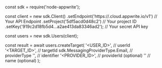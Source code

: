 const sdk = require('node-appwrite');

const client = new sdk.Client()
    .setEndpoint('https://<REGION>.cloud.appwrite.io/v1') // Your API Endpoint
    .setProject('5df5acd0d48c2') // Your project ID
    .setKey('919c2d18fb5d4...a2ae413da83346ad2'); // Your secret API key

const users = new sdk.Users(client);

const result = await users.createTarget(
    '<USER_ID>', // userId
    '<TARGET_ID>', // targetId
    sdk.MessagingProviderType.Email, // providerType
    '<IDENTIFIER>', // identifier
    '<PROVIDER_ID>', // providerId (optional)
    '<NAME>' // name (optional)
);
